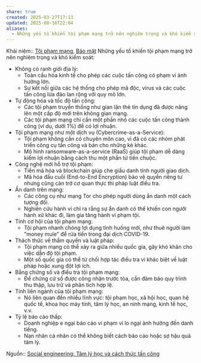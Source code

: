 ```yaml
---
share: true
created: 2025-03-27T17:13
updated: 2025-08-16T22:04
aliases:
  - Những yếu tố khiến tội phạm mạng trở nên nghiêm trọng và khó kiểm soát
---
```

Khái niệm:: [Tội phạm mạng](../../%CE%9E%20Kh%C3%A1i%20ni%E1%BB%87m/T%E1%BB%99i%20ph%E1%BA%A1m%20m%E1%BA%A1ng.md), [Bảo mật](../../%CE%9E%20Kh%C3%A1i%20ni%E1%BB%87m/B%E1%BA%A3o%20m%E1%BA%ADt.md)
Những yếu tố khiến tội phạm mạng trở nên nghiêm trọng và khó kiểm soát:
- Không có ranh giới địa lý:
  - Toàn cầu hóa kinh tế cho phép các cuộc tấn công có phạm vi ảnh hưởng lớn.
  - Sự kết nối giữa các hệ thống cho phép mã độc, virus và các cuộc tấn công lừa đảo lan rộng với quy mô lớn.
- Tự động hóa và tốc độ tấn công:
  - Các tội phạm truyền thống như gian lận thẻ tín dụng đã được nâng lên một cấp độ mới trên không
gian mạng.
  - Các tội phạm mạng chỉ cần một phần nhỏ các cuộc tấn công thành công (ví dụ, dưới 1%) để có lợi nhuận.
- Tội phạm mạng như một dịch vụ (Cybercrime-as-a-Service):
  - Tội phạm không cần có chuyên môn cao, vì đã có các nhóm phát triển công cụ tấn công và bán cho những kẻ khác.
  - Mô hình ransomware-as-a-service (RaaS) giúp tội phạm dễ dàng kiếm lợi nhuận bằng cách thu một phần từ tiền chuộc.
- Công nghệ mới hỗ trợ tội phạm:
  - Tiền mã hóa và blockchain giúp che giấu danh tính người giao dịch.
  - Mã hóa đầu cuối (End-to-End Encryption) bảo vệ quyền riêng tư nhưng cũng cản trở cơ quan thực thi pháp luật điều tra.
- Ẩn danh trên mạng:
  - Các công cụ như mạng Tor cho phép người dùng ẩn danh một cách tương đối.
  - Nghiên cứu hành vi chỉ ra rằng sự ẩn danh có thể khiến con người hành xử khác đi, làm gia tăng hành vi phạm tội.
- Tính cơ hội của tội phạm mạng:
  - Tội phạm nhanh chóng lợi dụng tình huống mới, như thuê người làm "money mule" để rửa tiền trong đại dịch COVID-19.
- Thách thức về thẩm quyền và luật pháp:
  - Tội phạm mạng có thể xảy ra giữa nhiều quốc gia, gây khó khăn cho việc dẫn độ tội phạm.
  - Một số quốc gia có thể từ chối hợp tác điều tra vì khác biệt về luật pháp hoặc xung đột lợi ích.
- Bằng chứng số và điều tra tội phạm mạng:
  - Để chứng cứ số được công nhận trước tòa, cần đảm bảo quy trình thu thập, lưu trữ và phân tích hợp lệ.
- Tính liên ngành của tội phạm mạng:
  - Nó liên quan đến nhiều lĩnh vực: tội phạm học, xã hội học, quan hệ quốc tế, khoa học máy tính, tâm lý học, an ninh mạng, kinh tế học, v.v.
- Tỷ lệ báo cáo thấp:
  - Doanh nghiệp e ngại báo cáo vi phạm vì lo ngại ảnh hưởng đến danh tiếng.
  - Nạn nhân cá nhân có thể không biết cách báo cáo hoặc sợ hậu quả tâm lý.

Nguồn:: [Social engineering: Tâm lý học và cách thức tấn công](../../%CE%9E%20Ngu%E1%BB%93n/Social%20engineering.md)
